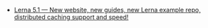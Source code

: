 - [Lerna 5.1 — New website, new guides, new Lerna example repo, distributed caching support and speed!](https://blog.nrwl.io/lerna-5-1-new-website-new-guides-new-lerna-example-repo-distributed-caching-support-and-speed-64d66410bec7)
